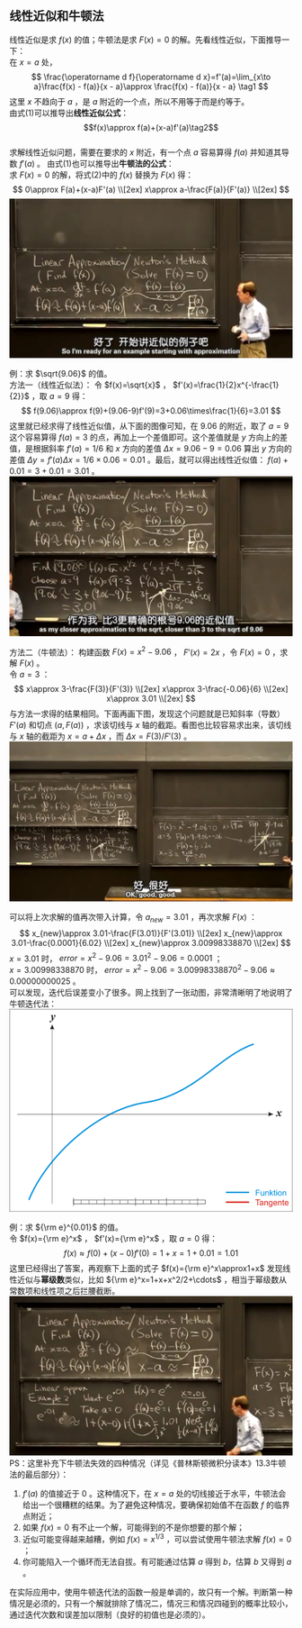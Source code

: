 ## 线性近似和牛顿法
线性近似是求 $f(x)$ 的值；牛顿法是求 $F(x)=0$ 的解。先看线性近似，下面推导一下：  
在 $x=a$ 处，
$$
\frac{\operatorname d f}{\operatorname d x}=f'(a)=\lim_{x\to a}\frac{f(x) - f(a)}{x - a}\approx \frac{f(x) - f(a)}{x - a} \tag1
$$
这里 $x$ 不趋向于 $a$ ，是 $a$ 附近的一个点，所以不用等于而是约等于。  
由式(1)可以推导出**线性近似公式**：  
$$f(x)\approx f(a)+(x-a)f'(a)\tag2$$  
求解线性近似问题，需要在要求的 $x$ 附近，有一个点 $a$ 容易算得 $f(a)$ 并知道其导数 $f'(a)$ 。
由式(1)也可以推导出**牛顿法的公式**：  
求 $F(x)=0$ 的解，将式(2)中的 $f(x)$ 替换为 $F(x)$ 得：  
$$
0\approx F(a)+(x-a)F'(a) \\[2ex]
x\approx a-\frac{F(a)}{F'(a)} \\[2ex]
$$
![](attachments/13线性近似和牛顿法（2）.jpg)
  
例：求 $\sqrt{9.06}$ 的值。  
方法一（线性近似法）：
令 $f(x)=\sqrt{x}$ ， $f'(x)=\frac{1}{2}x^{-\frac{1}{2}}$ ，取 $a=9$ 得：  
$$
f(9.06)\approx f(9)+(9.06-9)f'(9)=3+0.06\times\frac{1}{6}=3.01
$$
这里就已经求得了线性近似值，从下面的图像可知，在 $9.06$ 的附近，取了 $a=9$ 这个容易算得 $f(a)=3$ 的点，再加上一个差值即可。这个差值就是 $y$ 方向上的差值，是根据斜率 $f'(a)=1/6$ 和 $x$ 方向的差值 $\Delta x = 9.06-9=0.06$ 算出 $y$ 方向的差值 $\Delta y=f'(a)\Delta x=1/6\times 0.06=0.01$ 。最后，就可以得出线性近似值： $f(a)+0.01=3+0.01=3.01$ 。  
![](attachments/13线性近似和牛顿法（3）.jpg)
  
方法二（牛顿法）：
构建函数 $F(x) = x^2-9.06$ ， $F'(x) = 2x$ ，令 $F(x) = 0$ ，求解 $F(x)$ 。  
令 $a=3$ ：  
$$
x\approx 3-\frac{F(3)}{F'(3)} \\[2ex]
x\approx 3-\frac{-0.06}{6} \\[2ex]
x\approx 3.01 \\[2ex]
$$
与方法一求得的结果相同。下面再画下图，发现这个问题就是已知斜率（导数） $F'(a)$ 和切点 $(a,F(a))$ ，求该切线与 $x$ 轴的截距。看图也比较容易求出来，该切线与 $x$ 轴的截距为 $x=a+\Delta x$ ，而 $\Delta x = F(3)/F'(3)$ 。  
![](attachments/13线性近似和牛顿法（4）.jpg)
  
可以将上次求解的值再次带入计算，令 $a_{new}=3.01$ ，再次求解 $F(x)$ ：
$$
x_{new}\approx 3.01-\frac{F(3.01)}{F'(3.01)} \\[2ex]
x_{new}\approx 3.01-\frac{0.0001}{6.02} \\[2ex]
x_{new}\approx 3.00998338870 \\[2ex]
$$
$x=3.01$ 时， $error=x^2 - 9.06=3.01^2-9.06=0.0001$ ；  
$x=3.00998338870$ 时， $error=x^2 - 9.06=3.00998338870^2-9.06\approx0.00000000025$ 。  
可以发现，迭代后误差变小了很多。网上找到了一张动图，非常清晰明了地说明了牛顿迭代法：  
![](attachments/%E7%89%9B%E9%A1%BF%E6%B3%95.gif)
  
例：求 ${\rm e}^{0.01}$ 的值。  
令 $f(x)={\rm e}^x$ ， $f'(x)={\rm e}^x$ ，取 $a=0$ 得：  
$$
f(x)\approx f(0)+(x-0)f'(0)=1+x=1+0.01=1.01
$$
这里已经得出了答案，再观察下上面的式子 $f(x)={\rm e}^x\approx1+x$ 发现线性近似与**幂级数**类似，比如 ${\rm e}^x=1+x+x^2/2+\cdots$ ，相当于幂级数从常数项和线性项之后拦腰截断。  
![](attachments/13线性近似和牛顿法（8）.jpg)  
PS：这里补充下牛顿法失效的四种情况（详见《普林斯顿微积分读本》13.3牛顿法的最后部分）：  
1. $f'(a)$ 的值接近于 $0$ 。这种情况下，在 $x=a$ 处的切线接近于水平，牛顿法会给出一个很糟糕的结果。为了避免这种情况，要确保初始值不在函数 $f$ 的临界点附近；
2. 如果 $f(x)=0$ 有不止一个解，可能得到的不是你想要的那个解；
3. 近似可能变得越来越糟，例如 $f(x)=x^{1/3}$ ，可以尝试使用牛顿法求解 $f(x)=0$ ；
4. 你可能陷入一个循环而无法自拔。有可能通过估算 $a$ 得到 $b$，估算 $b$ 又得到 $a$ 。
  
在实际应用中，使用牛顿迭代法的函数一般是单调的，故只有一个解。判断第一种情况是必须的，只有一个解就排除了情况二，情况三和情况四碰到的概率比较小，通过迭代次数和误差加以限制（良好的初值也是必须的）。